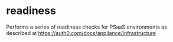 # readiness
Performs a series of readiness checks for PSaaS environments as described at https://auth0.com/docs/appliance/infrastructure

